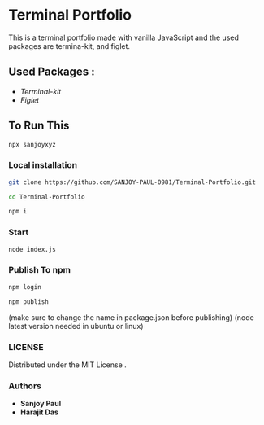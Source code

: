 
# Terminal Portfolio

This is a terminal portfolio made with vanilla JavaScript and the used packages are termina-kit, and figlet.

## Used Packages :

* *Terminal-kit*
* *Figlet*

## To Run This
```bash
npx sanjoyxyz
```
### Local installation
```bash
git clone https://github.com/SANJOY-PAUL-0981/Terminal-Portfolio.git
```
```bash
cd Terminal-Portfolio
```
```bash
npm i
```
### Start

```bash
node index.js
```

### Publish To npm
```bash
npm login
```
```bash
npm publish
```
(make sure to change the name in package.json before publishing)
(node latest version needed in ubuntu or linux)

### LICENSE
Distributed under the MIT License .
### Authors
* **Sanjoy Paul**
* **Harajit Das**

